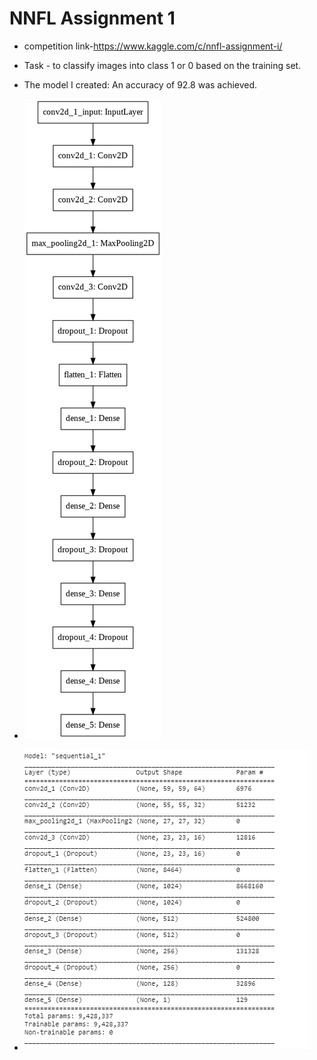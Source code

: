 # NNFL Assignment 1

* competition link-https://www.kaggle.com/c/nnfl-assignment-i/

* Task - to classify images into class 1 or 0 based on the training set.
* The model I created: An accuracy of 92.8 was achieved.
* ![](download.png)
* ![](Summary.png)

